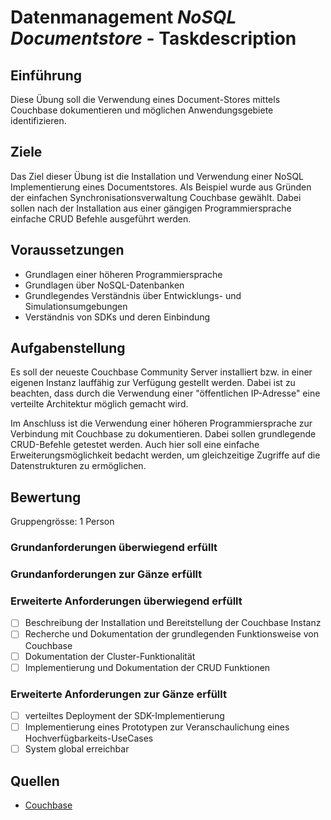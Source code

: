 # Datenmanagement *NoSQL Documentstore* - Taskdescription

## Einführung
Diese Übung soll die Verwendung eines Document-Stores mittels Couchbase dokumentieren und möglichen Anwendungsgebiete identifizieren.

## Ziele
Das Ziel dieser Übung ist die Installation und Verwendung einer NoSQL Implementierung eines Documentstores. Als Beispiel wurde aus Gründen der einfachen Synchronisationsverwaltung Couchbase gewählt. Dabei sollen nach der Installation aus einer gängigen Programmiersprache einfache CRUD Befehle ausgeführt werden.

## Voraussetzungen
* Grundlagen einer höheren Programmiersprache
* Grundlagen über NoSQL-Datenbanken
* Grundlegendes Verständnis über Entwicklungs- und Simulationsumgebungen
* Verständnis von SDKs und deren Einbindung

## Aufgabenstellung
Es soll der neueste Couchbase Community Server installiert bzw. in einer eigenen Instanz lauffähig zur Verfügung gestellt werden. Dabei ist zu beachten, dass durch die Verwendung einer "öffentlichen IP-Adresse" eine verteilte Architektur möglich gemacht wird.

Im Anschluss ist die Verwendung einer höheren Programmiersprache zur Verbindung mit Couchbase zu dokumentieren. Dabei sollen grundlegende CRUD-Befehle getestet werden. Auch hier soll eine einfache Erweiterungsmöglichkeit bedacht werden, um gleichzeitige Zugriffe auf die Datenstrukturen zu ermöglichen.

## Bewertung
Gruppengrösse: 1 Person
### Grundanforderungen **überwiegend erfüllt**
### Grundanforderungen **zur Gänze erfüllt**
### Erweiterte Anforderungen **überwiegend erfüllt**
- [ ] Beschreibung der Installation und Bereitstellung der Couchbase Instanz
- [ ] Recherche und Dokumentation der grundlegenden Funktionsweise von Couchbase
- [ ] Dokumentation der Cluster-Funktionalität
- [ ] Implementierung und Dokumentation der CRUD Funktionen
### Erweiterte Anforderungen **zur Gänze erfüllt**
- [ ] verteiltes Deployment der SDK-Implementierung
- [ ] Implementierung eines Prototypen zur Veranschaulichung eines Hochverfügbarkeits-UseCases
- [ ] System global erreichbar

## Quellen
* [Couchbase](https://www.couchbase.com/downloads?family=Server)
